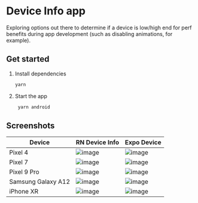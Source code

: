 # Device Info app

Exploring options out there to determine if a device is low/high end for perf benefits during app development (such as disabling animations, for example).

## Get started

1. Install dependencies

   ```bash
   yarn
   ```

2. Start the app

   ```bash
    yarn android
   ```

## Screenshots

| Device | RN Device Info | Expo Device |
| ---- | ---- | ---- |
| Pixel 4 | ![image](https://github.com/user-attachments/assets/071e2463-cb0c-4ebb-a63d-67b85264b00a) | ![image](https://github.com/user-attachments/assets/7d32d6ab-38e6-4265-bb68-abf39f329b94) |
| Pixel 7 | ![image](https://github.com/user-attachments/assets/bc0c3fda-6250-4319-9b07-b43862053644) | ![image](https://github.com/user-attachments/assets/e528a007-f766-49cf-a7ed-92697d30c3d4) |
| Pixel 9 Pro | ![image](https://github.com/user-attachments/assets/af38d3c0-fe90-4f18-a82d-c5f8ad02ad1b) | ![image](https://github.com/user-attachments/assets/b3a8491a-bbfa-4eed-9264-4867e6786874) |
| Samsung Galaxy A12 | ![image](https://github.com/user-attachments/assets/e301d68a-8131-4ff9-b246-4f6fba12bbe4) | ![image](https://github.com/user-attachments/assets/dc39e146-556b-4c96-b641-178fb16279a3) |
| iPhone XR | ![image](https://github.com/user-attachments/assets/38e2fcab-feb1-4fb9-b7d8-b568414aea1a) | ![image](https://github.com/user-attachments/assets/fd21d941-3d62-4152-857e-30c2852bd8f4) |





